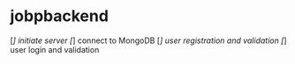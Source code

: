 # jobpbackend

[*] initiate server
[*] connect to MongoDB
[*] user registration and validation
[*] user login and validation
